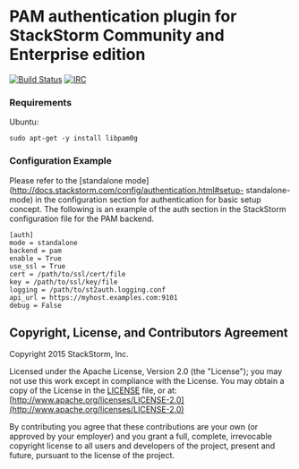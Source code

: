 # PAM authentication plugin for StackStorm Community and Enterprise edition

[![Build Status](https://travis-ci.org/StackStorm/st2-auth-backend-pam.svg?branch=master)](https://travis-ci.org/StackStorm/st2-auth-backend-pam) [![IRC](https://img.shields.io/irc/%23stackstorm.png)](http://webchat.freenode.net/?channels=stackstorm)

### Requirements

Ubuntu:
```
sudo apt-get -y install libpam0g
```

### Configuration Example

Please refer to the [standalone mode](http://docs.stackstorm.com/config/authentication.html#setup-
standalone-mode) in the configuration section for authentication for basic setup concept. The
following is an example of the auth section in the StackStorm configuration file for the PAM
backend.

```
[auth]
mode = standalone
backend = pam
enable = True
use_ssl = True
cert = /path/to/ssl/cert/file
key = /path/to/ssl/key/file
logging = /path/to/st2auth.logging.conf
api_url = https://myhost.examples.com:9101
debug = False
```

## Copyright, License, and Contributors Agreement

Copyright 2015 StackStorm, Inc.

Licensed under the Apache License, Version 2.0 (the "License"); you may not use this work except in
compliance with the License. You may obtain a copy of the License in the [LICENSE](LICENSE) file,
or at: [http://www.apache.org/licenses/LICENSE-2.0](http://www.apache.org/licenses/LICENSE-2.0)

By contributing you agree that these contributions are your own (or approved by your employer) and
you grant a full, complete, irrevocable copyright license to all users and developers of the
project, present and future, pursuant to the license of the project.
